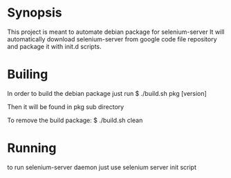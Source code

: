 # Synopsis

This project is meant to automate debian package for selenium-server
It will automatically download selenium-server from google code
file repository and package it with init.d scripts. 

# Builing

In order to build the debian package just run
  $ ./build.sh pkg [version]

Then it will be found in pkg sub directory
 
To remove the build package:
  $ ./build.sh clean
  
# Running

to run selenium-server daemon just use selenium server init script
